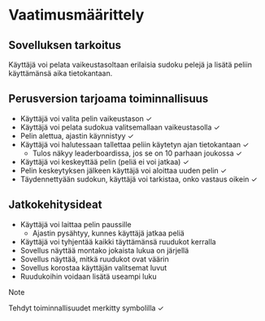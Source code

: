 # Vaatimusmäärittely

## Sovelluksen tarkoitus

Käyttäjä voi pelata vaikeustasoltaan erilaisia sudoku pelejä ja lisätä peliin käyttämänsä aika tietokantaan.

## Perusversion tarjoama toiminnallisuus

- Käyttäjä voi valita pelin vaikeustason &check;
- Käyttäjä voi pelata sudokua valitsemallaan vaikeustasolla &check;
- Pelin alettua, ajastin käynnistyy &check;
- Käyttäjä voi halutessaan tallettaa peliin käytetyn ajan tietokantaan &check;
    - Tulos näkyy leaderboardissa, jos se on 10 parhaan joukossa &check;
- Käyttäjä voi keskeyttää pelin (peliä ei voi jatkaa) &check;
- Pelin keskeytyksen jälkeen käyttäjä voi aloittaa uuden pelin &check;
- Täydennettyään sudokun, käyttäjä voi tarkistaa, onko vastaus oikein &check;

## Jatkokehitysideat

- Käyttäjä voi laittaa pelin paussille
    - Ajastin pysähtyy, kunnes käyttäjä jatkaa peliä
- Käyttäjä voi tyhjentää kaikki täyttämänsä ruudukot kerralla
- Sovellus näyttää montako jokaista lukua on järjellä
- Sovellus näyttää, mitkä ruudukot ovat väärin
- Sovellus korostaa käyttäjän valitsemat luvut
- Ruudukoihin voidaan lisätä useampi luku

> [!NOTE]
> Tehdyt toiminnallisuudet merkitty symbolilla &check;
